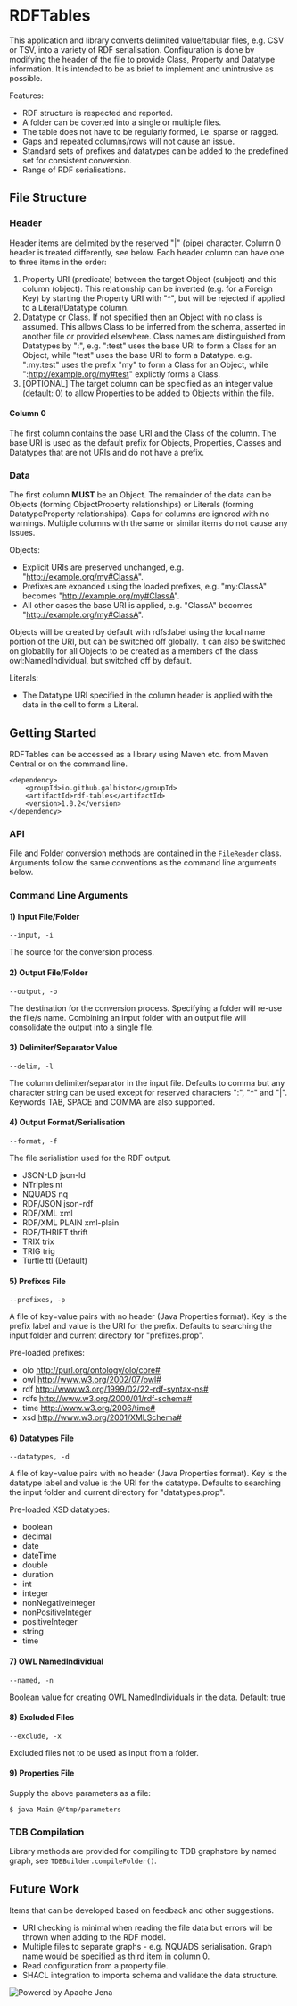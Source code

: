 # RDFTables
This application and library converts delimited value/tabular files, e.g. CSV or TSV, into a variety of RDF serialisation.
Configuration is done by modifying the header of the file to provide Class, Property and Datatype information.
It is intended to be as brief to implement and unintrusive as possible.

Features:
* RDF structure is respected and reported.
* A folder can be coverted into a single or multiple files.
* The table does not have to be regularly formed, i.e. sparse or ragged.
* Gaps and repeated columns/rows will not cause an issue.
* Standard sets of prefixes and datatypes can be added to the predefined set for consistent conversion.
* Range of RDF serialisations.

## File Structure

### Header

Header items are delimited by the reserved "|" (pipe) character.
Column 0 header is treated differently, see below.
Each header column can have one to three items in the order:

1. Property URI (predicate) between the target Object (subject) and this column (object). This relationship can be inverted (e.g. for a Foreign Key) by starting the Property URI with "^", but will be rejected if applied to a Literal/Datatype column.
2. Datatype or Class. If not specified then an Object with no class is assumed. This allows Class to be inferred from the schema, asserted in another file or provided elsewhere. Class names are distinguished from Datatypes by ":",
e.g. ":test" uses the base URI to form a Class for an Object, while "test" uses the base URI to form a Datatype.
e.g. ":my:test" uses the prefix "my" to form a Class for an Object, while ":http://example.org/my#test" explictly forms a Class.
3. [OPTIONAL] The target column can be specified as an integer value (default: 0) to allow Properties to be added to Objects within the file.

#### Column 0
The first column contains the base URI and the Class of the column.
The base URI is used as the default prefix for Objects, Properties, Classes and Datatypes that are not URIs and do not have a prefix.

### Data
The first column __MUST__ be an Object.
The remainder of the data can be Objects (forming ObjectProperty relationships) or Literals (forming DatatypeProperty relationships).
Gaps for columns are ignored with no warnings.
Multiple columns with the same or similar items do not cause any issues.

Objects:
*  Explicit URIs are preserved unchanged, e.g. "http://example.org/my#ClassA".
*  Prefixes are expanded using the loaded prefixes, e.g. "my:ClassA" becomes "http://example.org/my#ClassA".
*  All other cases the base URI is applied, e.g. "ClassA" becomes "http://example.org/my#ClassA".

Objects will be created by default with rdfs:label using the local name portion of the URI, but can be switched off globally.
It can also be switched on globablly for all Objects to be created as a members of the class owl:NamedIndividual, but switched off by default.

Literals:
* The Datatype URI specified in the column header is applied with the data in the cell to form a Literal.

## Getting Started
RDFTables can be accessed as a library using Maven etc. from Maven Central or on the command line.

```
<dependency>
    <groupId>io.github.galbiston</groupId>
    <artifactId>rdf-tables</artifactId>
    <version>1.0.2</version>
</dependency>
```

### API
File and Folder conversion methods are contained in the `FileReader` class.
Arguments follow the same conventions as the command line arguments below.

### Command Line Arguments

#### 1) Input File/Folder
```
--input, -i
```

The source for the conversion process.

#### 2) Output File/Folder
```
--output, -o
```
The destination for the conversion process.
Specifying a folder will re-use the file/s name.
Combining an input folder with an output file will consolidate the output into a single file.

#### 3) Delimiter/Separator Value
```
--delim, -l
```
The column delimiter/separator in the input file.
Defaults to comma but any character string can be used except for reserved characters ":", "^" and "|".
Keywords TAB, SPACE and COMMA are also supported.

#### 4) Output Format/Serialisation
```
--format, -f
```
The file serialistion used for the RDF output.

*  JSON-LD		json-ld
*  NTriples		nt
*  NQUADS		nq
*  RDF/JSON		json-rdf
*  RDF/XML		xml
*  RDF/XML PLAIN		xml-plain
*  RDF/THRIFT			thrift
*  TRIX			trix
*  TRIG			trig
*  Turtle		ttl (Default)

#### 5) Prefixes File
```
--prefixes, -p
```
A file of key=value pairs with no header (Java Properties format).
Key is the prefix label and value is the URI for the prefix.
Defaults to searching the input folder and current directory for "prefixes.prop".

Pre-loaded prefixes:
*  olo	http://purl.org/ontology/olo/core#
*  owl	http://www.w3.org/2002/07/owl#
*  rdf	http://www.w3.org/1999/02/22-rdf-syntax-ns#
*  rdfs	http://www.w3.org/2000/01/rdf-schema#
*  time	http://www.w3.org/2006/time#
*  xsd	http://www.w3.org/2001/XMLSchema#

#### 6) Datatypes File
```
--datatypes, -d
```
A file of key=value pairs with no header (Java Properties format).
Key is the datatype label and value is the URI for the datatype.
Defaults to searching the input folder and current directory for "datatypes.prop".

Pre-loaded XSD datatypes:
*  boolean
*  decimal
*  date
*  dateTime
*  double
*  duration
*  int
*  integer
*  nonNegativeInteger
*  nonPositiveInteger
*  positiveInteger
*  string
*  time

#### 7) OWL NamedIndividual
```
--named, -n
```
Boolean value for creating OWL NamedIndividuals in the data. Default: true

#### 8) Excluded Files
```
--exclude, -x
```
Excluded files not to be used as input from a folder.

#### 9) Properties File
Supply the above parameters as a file:
```console
$ java Main @/tmp/parameters
```

### TDB Compilation
Library methods are provided for compiling to TDB graphstore by named graph, see `TDBBuilder.compileFolder()`.

## Future Work
Items that can be developed based on feedback and other suggestions.
* URI checking is minimal when reading the file data but errors will be thrown when adding to the RDF model.
* Multiple files to separate graphs - e.g. NQUADS serialisation. Graph name would be specified as third item in column 0.
* Read configuration from a property file.
* SHACL integration to importa schema and validate the data structure.

![Powered by Apache Jena](https://www.apache.org/logos/comdev-test/poweredby/jena.png "Powered by Apache Jena")
